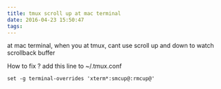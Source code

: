 ```yaml
---
title: tmux scroll up at mac terminal
date: 2016-04-23 15:50:47
tags:
---
```


at mac terminal,
when you at tmux,
cant use scroll up and down to watch scrollback buffer

How to fix ?
add this line to ~/.tmux.conf

    set -g terminal-overrides 'xterm*:smcup@:rmcup@'

